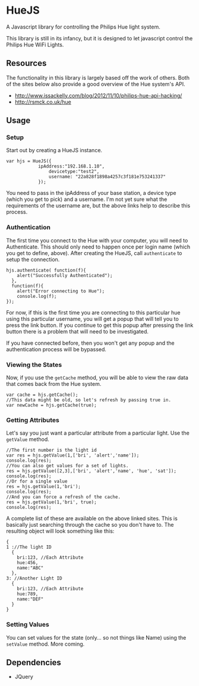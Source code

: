 HueJS
=====

A Javascript library for controlling the Philips Hue light system.

This library is still in its infancy, but it is designed to let javascript control the Philips Hue WiFi Lights.

## Resources ##
The functionality in this library is largely based off the work of others. Both of the sites below also provide a good overview of the Hue system's API.
* http://www.issackelly.com/blog/2012/11/10/philips-hue-api-hacking/
* http://rsmck.co.uk/hue

## Usage ##
### Setup ###
Start out by creating a HueJS instance.
```
var hjs = HueJS({
  			ipAddress:"192.168.1.10",
				devicetype:"test2",
				username: "22a828f1898a4257c3f181e753241337"
			});
```
You need to pass in the ipAddress of your base station, a device type (which you get to pick) and a username. I'm not yet sure what the requirements of the username are, but the above links help to describe this process.

### Authentication ###
The first time you connect to the Hue with your computer, you will need to Authenticate. This should only need to happen once per login name (which you get to define, above).
After creating the HueJS, call `authenticate` to setup the connection.
```
hjs.authenticate( function(f){
  	alert("Successfully Authenticated");
  },
  function(f){
  	alert("Error connecting to Hue");
  	console.log(f);
});
```
For now, if this is the first time you are connecting to this particular hue using this particular username, you will get a popup that will tell you to press the link button. If you continue to get this popup after pressing the link button there is a problem that will need to be investigated.

If you have connected before, then you won't get any popup and the authentication process will be bypassed.

### Viewing the States ###
Now, if you use the `getCache` method, you will be able to view the raw data that comes back from the Hue system.
```
var cache = hjs.getCache();
//This data might be old, so let's refresh by passing true in.
var newCache = hjs.getCache(true);
```

### Getting Attributes ###
Let's say you just want a particular attribute from a particular light.  Use the `getValue` method.
```
//The first number is the light id
var res = hjs.getValue(1,['bri', 'alert','name']);
console.log(res);
//You can also get values for a set of lights.
res = hjs.getValue([2,3],['bri', 'alert','name', 'hue', 'sat']);
console.log(res);
//Or for a single value
res = hjs.getValue(1,'bri');
console.log(res);
//And you can force a refresh of the cache.
res = hjs.getValue(1,'bri', true);
console.log(res);
```
A complete list of these are available on the above linked sites. This is basically just searching through the cache so you don't have to.
The resulting object will look something like this:
```
{
1 ://The light ID
  {
    bri:123, //Each Attribute
    hue:456, 
    name:"ABC"
  }, 
3: //Another Light ID
  {
    bri:123, //Each Attribute
    hue:789,
    name:"DEF"
  }
}
```

### Setting Values ###
You can set values for the state (only... so not things like Name) using the `setValue` method.
More coming.
## Dependencies ##
* JQuery
